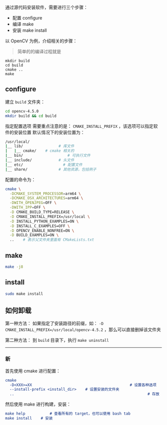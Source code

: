 通过源代码安装软件，需要进行三个步骤：

- 配置 configure
- 编译 make
- 安装 make install

以 OpenCV 为例，介绍相关的步骤：
> 简单的的编译过程就是
> 

```shell
mkdir build
cd build
cmake ..
make
```

## configure
建立 `build` 文件夹：

```bash
cd opencv-4.5.0
mkdir build && cd build
```

指定配置选项
需要重点注意的是： `CMAKE_INSTALL_PREFIX` ，该选项可以指定软件的安装位置
默认情况下的安装位置为：

```bash
/usr/local/
|__ lib/    			# 库文件
|   |__ cmake/    # cmake 相关的
|__ bin/					# 可执行文件
|__ include/			# 头文件
|__ etc/				  # 配置文件
|__ share/ 				# 其他资源，包括例子
```

配置的命令为：

```bash
cmake \
  -DCMAKE_SYSTEM_PROCESSOR=arm64 \
  -DCMAKE_OSX_ARCHITECTURES=arm64 \
  -DWITH_OPENJPEG=OFF \
  -DWITH_IPP=OFF \
  -D CMAKE_BUILD_TYPE=RELEASE \
  -D CMAKE_INSTALL_PREFIX=/usr/local \
  -D INSTALL_PYTHON_EXAMPLES=ON \
  -D INSTALL_C_EXAMPLES=OFF \
  -D OPENCV_ENABLE_NONFREE=ON \
  -D BUILD_EXAMPLES=ON \
  ..	# 表示父文件夹里面有 CMakeLists.txt
```


## make

```bash
make -j8
```


## install

```bash
sudo make install
```


## 如何卸载

第一种方法：
如果指定了安装路径的前缀，如： `-D CMAKE_INSTALL_PREFIX=/usr/local/opencv-4.5.2` ，那么可以直接删掉该文件夹

第二种方法：
到 `build` 目录下，执行 `make uninstall`


---


### 新

首先使用 cmake 进行配置：
```cmake
cmake 
  -D<XXX>=XX											# 设置各种选项
  --install-prefix <install_dir>	# 设置安装的文件夹
  ..															# 存放 CMakeLists.txt 的文件夹
```
然后使用 make 进行构建，安装：
```cmake
make help			# 查看所有的 target，也可以使用 bash tab 
make install 	# 安装
```
